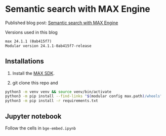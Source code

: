 # Semantic search with MAX Engine

Published blog post: [Semantic search with MAX Engine](https://www.modular.com/blog/semantic-search-with-max-engine)

Versions used in this blog

```txt
max 24.1.1 (0ab415f7)
Modular version 24.1.1-0ab415f7-release
```

## Installations

1. Install the [MAX SDK](https://docs.modular.com/engine/get-started).

2. git clone this repo and

```sh
python3 -m venv venv && source venv/bin/activate
python3 -m pip install --find-links "$(modular config max.path)/wheels" max-engine
python3 -m pip install -r requirements.txt
```

## Jupyter notebook

Follow the cells in `bge-embed.ipynb`
